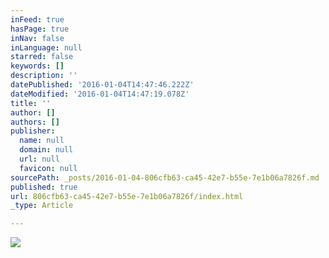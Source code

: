 ```yaml
---
inFeed: true
hasPage: true
inNav: false
inLanguage: null
starred: false
keywords: []
description: ''
datePublished: '2016-01-04T14:47:46.222Z'
dateModified: '2016-01-04T14:47:19.078Z'
title: ''
author: []
authors: []
publisher:
  name: null
  domain: null
  url: null
  favicon: null
sourcePath: _posts/2016-01-04-806cfb63-ca45-42e7-b55e-7e1b06a7826f.md
published: true
url: 806cfb63-ca45-42e7-b55e-7e1b06a7826f/index.html
_type: Article

---
```

![](https://the-grid-user-content.s3-us-west-2.amazonaws.com/65276a6e-34f8-413a-abab-3e88fb9abc5e.jpg)
